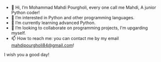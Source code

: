 - 👋 Hi, I’m Mohammad Mahdi Pourgholi, every one call me Mahdi, A junior Python coder!
- 👀 I’m interested in Python and other programming languages.
- 🌱 I’m currently learning advanced Python.
- 💞️ I’m looking to collaborate on programming projects, I'm upgarding myself.
- 📫 How to reach me: you can contact me by my email mahdipourgholi84@gmail.com!

I wish you a good day!

<!---
Mahdi-p84/Mahdi-p84 is a ✨ special ✨ repository because its `README.md` (this file) appears on your GitHub profile.
You can click the Preview link to take a look at your changes.
--->
